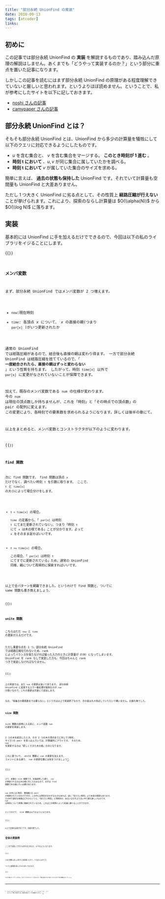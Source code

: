 ```yaml
---
title: "部分永続 UnionFind の実装"
date: 2018-09-13
tags: [atcoder]
links:
---
```


## 初めに

この記事では部分永続 UnionFind の **実装** を解説するものであり、踏み込んだ原理の解説はしません。あくまでも「どうやって実装するのか？」という部分に重点を置いた記事になります。

しかしこの記事を読むにはまず部分永続 UnionFind の原理がある程度理解できていないと厳しいと思われます。というよりほぼ読めません。ということで、私が参考にしたサイトを以下に記しておきます。

- [noshi さんの記事](http://noshi91.hatenablog.com/entry/2018/02/18/161529)
- [camypaper さんの記事](https://camypaper.bitbucket.io/2016/12/18/adc2016/)

## 部分永続 UnionFind とは？

そもそも部分永続 UnionFind とは、UnionFind から多少の計算量を犠牲にして以下のクエリに対応できるようにしたものです。

- $u$ を含む集合と、 $v$ を含む集合をマージする。 **このとき時刻が 1 進む** 。
- **時刻 t において** 、$u, v$ が同じ集合に属していたかを調べる。
- **時刻 t において** $v$ が属していた集合のサイズを求める。

簡単に言えば、 **過去の状態も保持した** UnionFind です。それでいて計算量も空間量も UnionFind と大差ありません。

ただし 1 つ大きく UnionFind に劣る点として、その性質上 **経路圧縮が行えない** ことが挙げられます。これにより、探索のならし計算量は $O(\\alpha(N))$ から $O(\\log N)$ に落ちます。

## 実装

基本的には UnionFind に手を加えるだけでできるので、今回は以下の私のライブラリをイジることにします。

{{<code file="0.cpp" language="cpp">}}

### メンバ変数

まず、部分永続 UnionFind ではメンバ変数が 2 つ増えます。

- `now`:現在時刻
- `time`: 各頂点 $x$ について、 $x$ の直接の親(つまり `par[x]` )がいつ更新されたか

通常の UnionFind では経路圧縮があるので、結合後も直接の親は変わり得ます。
一方で部分永続 UnionFind は経路圧縮を捨てているので、「 **一度結合されたら、直接の親はずっと変わらない** 」という性質を持ちます。
したがって、時刻 `time[x]` 以外で `par[x]` に変更がなされていないことが保障できます。

加えて、既存のメンバ変数である `num` の仕様が変わります。
今の `num` は現在の頂点数しか持ちませんが、これを「時刻」と「その時点での頂点数」の pair の配列に変えます。
この変更により、各時刻での要素数を求められるようになります。詳しくは後半の章にて。

以上をまとめると、メンバ変数とコンストラクタが以下のように変わります。

{{<code file="1.cpp" language="cpp">}}

### find 関数

次に find 関数です。 find 関数は頂点 `x` だけでなく、調べたい時刻 `t` を引数に取ります。
ここで、 `t` と `time[x]` の大小によって場合分けをします。

- `t < time[x]` の場合。  
  `time` の定義から、「 `par[x]` は時刻 `t` にてまだ更新されていない」、つまり「時刻 `t` にて `x` は木の根である」ことが分かります。よって `x` をそのまま返せばいいです。

- `t >= time[x]` の場合。  
  この場合、「 `par[x]` は時刻 `t` にてすでに更新されている」ため、通常の UnionFind 同様、親について再帰的に探索すればいいです。

以上で全パターンを網羅できました。というわけで find 関数と、ついでに same 関数も書き換えましょう。

{{<code file="2.cpp" language="cpp">}}

### unite 関数

こちらはただ `now` と `time` の更新が入るだけです。

ただし重要な点を 1 つ。部分永続 UnionFind では経路圧縮を行わないため、rank によってバランスを保たなければ偏った入力のときに計算量が $O(N)$ になってしまいます。
UnionFind を rank なしで実装した方も、今回はちゃんと rank つきで実装しなければなりません。

{{<code file="3.cpp" language="cpp">}}

上の実装では、まだ `num` の更新は省いてあります。
部分永続 UnionFind に変更する上で一番処理が面倒なのが `num` の扱いなので、これの更新は次章にて追加します。

なお、「各集合の要素数までは要らない」という方は以上で実装終了なので、次の章は丸々飛ばしていただいて構いません。お疲れ様でした。

### size 関数

size 関数の説明に入る前に、メンバ変数 `num` の更新を実装します。

2 つの木を結合したとき、その 2 つの木の頂点全てに対して(時刻, サイズ)の pair を突っ込んでいては、計算量的にアウトです。
そのため、 `num` を更新するのは「新しくできた木の根」のみとなります。

これに基づいて、 unite 関数に `num` の更新を加えます。
コメントにある通り、 `num` の更新位置には気をつけましょう[^num_update]。

{{<code file="4.cpp" language="cpp">}}

[^num_update]: `num[x].push_back(make_pair(now, size(x, now - 1) + size(y, now - 1)))` のように丁寧に処理すれば、更新位置はどこでも問題ありません。`

さて、本題の size 関数です。先程説明した通り、 `num` が更新されるのは木の根に対してのみなので、まずは find 関数で木の根に行く必要があります。

`num` の中には(時刻, 要素数)の pair が格納されているわけですが、この中には時刻が古すぎるものもあれば、逆に「知りたい時刻」より未来の情報もあります。
その中で適切な情報はどれかというと、「知りたい時刻」と同時刻か、あるいはそれより古い中で最も新しいものです。
`num` は時刻について昇順に格納されているため、これは二分探索によって高速に調べることができます。

というわけで、 size 関数は以下のようになります。

{{<code file="5.cpp" language="cpp">}}

以上で全体の実装が完了です。お疲れ様でした。

## 全体の実装例

ここまで実装してきたものをまとめると、以下のようになります。

{{<code file="6.cpp" language="cpp">}}

とある問題に試しに投げたら無事通ったので、バグはないはずです。

ついでに要素数を省いたものも貼っておきます。

{{<code file="7.cpp" language="cpp">}}

やはり幾分スッキリしますね。なおこちらはテストしてませんが、不要な部分を切り取っただけなので多分問題はないでしょう。
